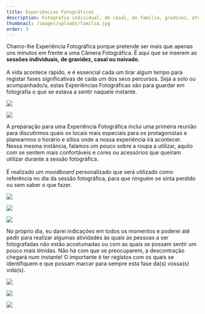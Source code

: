 ```yaml
---
title: Experiências Fotográficas
description: Fotografia individual, de casal, de família, gradivez, etc.
thumbnail: /images/uploads/familia.jpg
order: 3
---
```


<section class="section-top-aligned">

Chamo-lhe Experiência Fotográfica porque pretende ser mais que apenas uns minutos em frente a uma Câmera Fotográfica. É aqui que se inserem as **sessões individuais, de gravidez, casal ou noivado.**\
\
A vida acontece rápido, e é essencial cada um tirar algum tempo para registar fases significativas de cada um dos seus percursos. Seja a solo ou acompanhado/a, estas Experiências Fotográficas são para guardar em fotografia o que se estava a sentir naquele instante.
</section>

![](/images/uploads/amargarida_calheiros-41.jpg)

![](/images/uploads/img_9928.jpg)


<section class="section-bottom-aligned">

A preparação para uma Experiência Fotográfica inclui uma primeira reunião para discutirmos quais os locais mais especiais para os protagonistas e planearmos o horário e sítios onde a nossa experiência irá acontecer. Nessa mesma instância, falamos um pouco sobre a roupa a utilizar, aquilo com se sentem mais confortáveis e cores ou acessórios que queiram utilizar durante a sessão fotográfica.\
\
É realizado um *moodboard* personalizado que será utilizado como referência no dia da sessão fotográfica, para que ninguém se sinta perdido ou sem saber o que fazer.
</section>

![](/images/uploads/sara-novembro-2023_57.jpg)

![](/images/uploads/filipa-e-hélder-sessão-de-gravidez-93.jpg)

![](/images/uploads/filipa-e-hélder-sessão-de-gravidez-103.jpg)


<section class="section-center-aligned">

No próprio dia, eu darei indicações em todos os momentos e poderei até pedir para realizar algumas atividades às quais as pessoas a ser fotografadas não estão acostumadas ou com as quais se possam sentir um pouco mais tímidas. Não há com que se preocuparem, a descontração chegará num instante! O importante é ter registos com os quais se identifiquem e que possam marcar para sempre esta fase da(s) vossa(s) vida(s).
</section>



![](/images/uploads/amargarida_calheiros-93.jpg)



![](/images/uploads/solo.jpg)

![](/images/uploads/ju_5.jpg)
